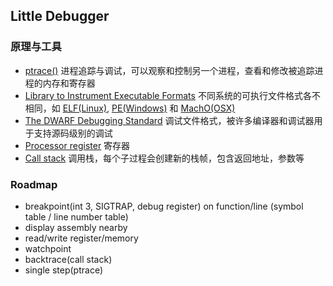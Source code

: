 ## Little Debugger

### 原理与工具

* [ptrace()](https://man7.org/linux/man-pages/man2/ptrace.2.html) 进程追踪与调试，可以观察和控制另一个进程，查看和修改被追踪进程的内存和寄存器
* [Library to Instrument Executable Formats](https://lief.quarkslab.com) 不同系统的可执行文件格式各不相同，如 [ELF(Linux)](https://linux.die.net/man/5/elf), [PE(Windows)](https://docs.microsoft.com/en-us/windows/win32/debug/pe-format) 和 [MachO(OSX)](https://developer.apple.com/library/archive/documentation/Performance/Conceptual/CodeFootprint/Articles/MachOOverview.html)
* [The DWARF Debugging Standard](http://dwarfstd.org) 调试文件格式，被许多编译器和调试器用于支持源码级别的调试
* [Processor register](https://en.wikipedia.org/wiki/Processor_register) 寄存器
* [Call stack](https://en.wikipedia.org/wiki/Call_stack) 调用栈，每个子过程会创建新的栈帧，包含返回地址，参数等

### Roadmap

* breakpoint(int 3, SIGTRAP, debug register) on function/line (symbol table / line number table)
* display assembly nearby
* read/write register/memory
* watchpoint
* backtrace(call stack)
* single step(ptrace)
